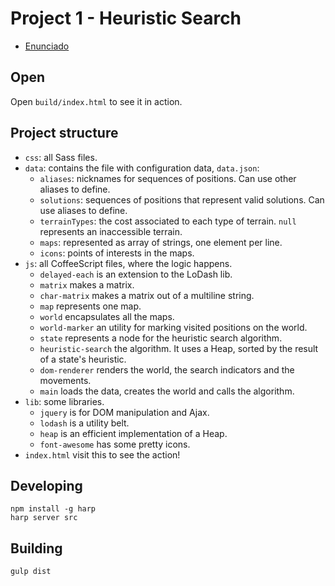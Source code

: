 Project 1 - Heuristic Search
============================

* [Enunciado](ENUNCIADO.pdf)


Open
----

Open `build/index.html` to see it in action.


Project structure
-----------------

 * `css`: all Sass files.
 * `data`: contains the file with configuration data, `data.json`:
    * `aliases`: nicknames for sequences of positions. Can use other aliases to define.
    * `solutions`: sequences of positions that represent valid solutions. Can use aliases to define.
    * `terrainTypes`: the cost associated to each type of terrain. `null` represents an inaccessible terrain.
    * `maps`: represented as array of strings, one element per line.
    * `icons`: points of interests in the maps.
 * `js`: all CoffeeScript files, where the logic happens.
    * `delayed-each` is an extension to the LoDash lib.
    * `matrix` makes a matrix.
    * `char-matrix` makes a matrix out of a multiline string.
    * `map` represents one map.
    * `world` encapsulates all the maps.
    * `world-marker` an utility for marking visited positions on the world.
    * `state` represents a node for the heuristic search algorithm.
    * `heuristic-search` the algorithm. It uses a Heap, sorted by the result of a state's heuristic.
    * `dom-renderer` renders the world, the search indicators and the movements.
    * `main` loads the data, creates the world and calls the algorithm.
 * `lib`: some libraries.
    * `jquery` is for DOM manipulation and Ajax.
    * `lodash` is a utility belt.
    * `heap` is an efficient implementation of a Heap.
    * `font-awesome` has some pretty icons.
 * `index.html` visit this to see the action!


Developing
-----------

    npm install -g harp
    harp server src


Building
--------

    gulp dist

